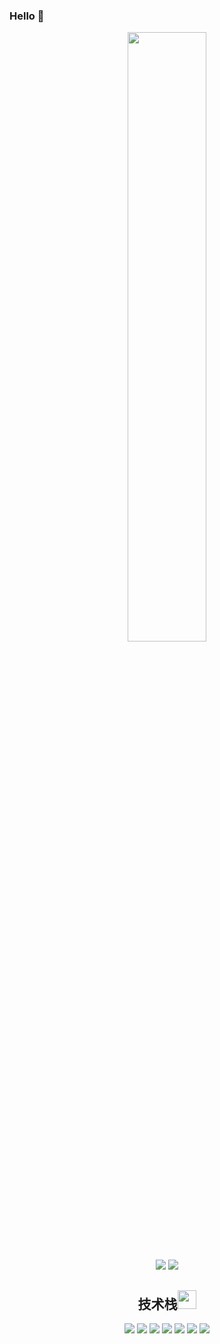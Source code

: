 
### Hello 👋
<p align = "center">
<img width="50%" src="https://github-readme-streak-stats.herokuapp.com/?user=Dark-shy&show_icons=true&locale=en&layout=compact&theme=tokyonight&line_height=0" />
</p>
<p align = "center">
  <img src = "https://github-readme-stats.vercel.app/api?username=Dark-shy&theme=tokyonight&line_height=27">
  <img src = "https://github-readme-stats.vercel.app/api/top-langs/?username=Dark-shy&theme=radical">
</p>

<p align="center">
<h2 align="center">技术栈<img src="https://media.giphy.com/media/WUlplcMpOCEmTGBtBW/giphy.gif" width="30"></h2>
<p align="center">
<img src="https://img.shields.io/badge/C-00599C?style=flat-square&logo=c&logoColor=white"/>
<img src="https://img.shields.io/badge/-java-E34A86?style=flat-square&logo=java"/>
<img src="https://img.shields.io/badge/-Go-00599C?style=flat-square&logo=go"/>
<img src="https://img.shields.io/badge/-HTML5-E34F26?style=flat-square&logo=html5&logoColor=white"/>
<img src="https://img.shields.io/badge/-CSS3-1572B6?style=flat-square&logo=css3"/>
<img src="https://img.shields.io/badge/-Bootstrap-8076a3?style=flat-square&logo=bootstrap"/>
<img src="https://img.shields.io/badge/-Spring-430098?style=flat-square&logo=spring"/>
</p>


 


<!--
**Dark-shy/Dark-shy** is a ✨ _special_ ✨ repository because its `README.md` (this file) appears on your GitHub profile.

Here are some ideas to get you started:

- 🔭 I’m currently working on ...
- 🌱 I’m currently learning ...
- 👯 I’m looking to collaborate on ...
- 🤔 I’m looking for help with ...
- 💬 Ask me about ...
- 📫 How to reach me: ...
- 😄 Pronouns: ...
- ⚡ Fun fact: ...
-->
